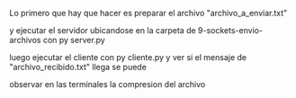Lo primero que hay que hacer es preparar el archivo "archivo_a_enviar.txt"

y ejecutar el servidor ubicandose en la carpeta de 9-sockets-envio-archivos con py server.py

luego ejecutar el cliente con py cliente.py y ver si el mensaje de "archivo_recibido.txt" llega se puede

observar en las terminales la compresion del archivo
